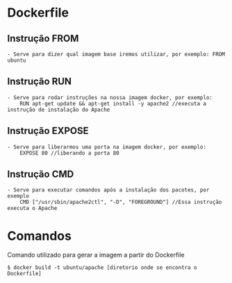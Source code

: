 # Dockerfile

## Instrução FROM
	- Serve para dizer qual imagem base iremos utilizar, por exemplo: FROM ubuntu


## Instrução RUN
	- Serve para rodar instruções na nossa imagem docker, por exemplo: 
		RUN apt-get update && apt-get install -y apache2 //executa a instrução de instalação do Apache

## Instrução EXPOSE
	- Serve para liberarmos uma porta na imagem docker, por exemplo: 
		EXPOSE 80 //liberando a porta 80

## Instrução CMD
	- Serve para executar comandos após a instalação dos pacotes, por exemplo 
		CMD ["/usr/sbin/apache2ctl", "-D", "FOREGROUND"] //Essa instrução executa o Apache


# Comandos

Comando utilizado para gerar a imagem a partir do Dockerfile
```ssh
$ docker build -t ubuntu/apache [diretorio onde se encontra o Dockerfile]
```

